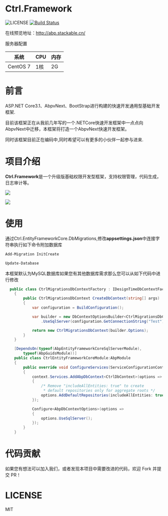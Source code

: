 ﻿Ctrl.Framework
==============

![LICENSE](https://img.shields.io/github/license/ctrlcommunity/Ctrl.Framework?style=plastic)
[![Build Status](https://dev.azure.com/HueiFeng/Ctrl.Framework/_apis/build/status/hueifeng.Ctrl.Framework?branchName=master)](https://dev.azure.com/HueiFeng/Ctrl.Framework/_build/latest?definitionId=14&branchName=master)


在线预览地址：http://abp.stackable.cn/

服务器配置

|  系统   | CPU  | 内存 |
|  ----  | ----  | ---- |
| CentOS 7  | 1核 | 2G |

前言
=====

ASP.NET Core3.1、AbpvNext、BootStrap进行构建的快速开发通用型基础开发框架.


目前该框架正在从我前几年写的一个.NETCore快速开发框架中一点点向AbpvNext中迁移，本框架将打造一个AbpvNext快速开发框架。

同时该框架目前正在编码中,同时希望可以有更多的小伙伴一起参与进来.



项目介绍
=====
**Ctrl.Framework**是一个升级版基础权限开发型框架，支持权限管理，代码生成，日志审计等。

![](https://imgkr.cn-bj.ufileos.com/0299c942-8cc3-4b8f-96b0-02f474d89e53.png)

![](https://imgkr.cn-bj.ufileos.com/1d96f50f-8417-4de6-8b96-d161b714b46a.png)



# 使用

通过Ctrl.EntityFrameworkCore.DbMigrations,修改**appsettings.json**中连接字符串执行如下命令附加数据库
```cmd
Add-Migration InitCreate

Update-Database
```
本框架默认为MySQL数据库如果您有其他数据库需求那么您可以从如下代码中进行修改

```csharp
  public class CtrlMigrationsDbContextFactory : IDesignTimeDbContextFactory<CtrlMigrationsDbContext>
    {
        public CtrlMigrationsDbContext CreateDbContext(string[] args)
        {
            var configuration = BuildConfiguration();

            var builder = new DbContextOptionsBuilder<CtrlMigrationsDbContext>()
                .UseSqlServer(configuration.GetConnectionString("Test"));

            return new CtrlMigrationsDbContext(builder.Options);
        }
    }
```
```csharp
    [DependsOn(typeof(AbpEntityFrameworkCoreSqlServerModule),
        typeof(AbpGuidsModule))]
    public class CtrlEntityFrameworkCoreModule:AbpModule
    {
        public override void ConfigureServices(ServiceConfigurationContext context)
        {
            context.Services.AddAbpDbContext<CtrlDbContext>(options =>
            {
                /* Remove "includeAllEntities: true" to create
                 * default repositories only for aggregate roots */
                options.AddDefaultRepositories(includeAllEntities: true);
            });

            Configure<AbpDbContextOptions>(options =>
            {
                options.UseSqlServer();
            });
        }
    }
```



# 代码贡献

如果您有想法可以加入我们，或者发现本项目中需要改进的代码，欢迎 Fork 并提交 PR！


# LICENSE

MIT

